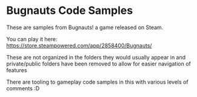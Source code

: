 # Bugnauts Code Samples

These are samples from Bugnauts! a game released on Steam.

You can play it here: https://store.steampowered.com/app/2858400/Bugnauts/

These are not organized in the folders they would usually appear in and private/public folders have been removed to allow for easier navigation of features

There are tooling to gameplay code samples in this with various levels of comments :D